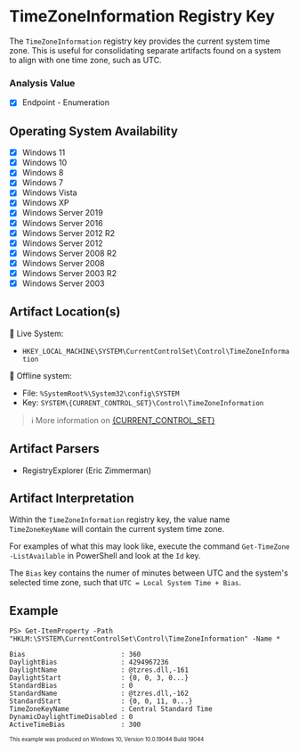 # TimeZoneInformation Registry Key
The `TimeZoneInformation` registry key provides the current system time zone. This is useful for consolidating separate artifacts found on a system to align with one time zone, such as UTC. 


### Analysis Value
 - [x] Endpoint - Enumeration

## Operating System Availability
 - [x] Windows 11
 - [x] Windows 10
 - [x] Windows 8
 - [x] Windows 7
 - [x] Windows Vista
 - [x] Windows XP
 - [x] Windows Server 2019
 - [x] Windows Server 2016
 - [x] Windows Server 2012 R2
 - [x] Windows Server 2012
 - [x] Windows Server 2008 R2
 - [x] Windows Server 2008
 - [x] Windows Server 2003 R2
 - [x] Windows Server 2003

## Artifact Location(s)
🔋 Live System:
- `HKEY_LOCAL_MACHINE\SYSTEM\CurrentControlSet\Control\TimeZoneInformation`

🔌 Offline system:
- File: `%SystemRoot%\System32\config\SYSTEM`
- Key: `SYSTEM\{CURRENT_CONTROL_SET}\Control\TimeZoneInformation`

> ℹ️ More information on [{CURRENT_CONTROL_SET}](/enumeration/select.md)

## Artifact Parsers
 - RegistryExplorer (Eric Zimmerman)

## Artifact Interpretation
Within the `TimeZoneInformation` registry key, the value name `TimeZoneKeyName` will contain the current system time zone. 

For examples of what this may look like, execute the command `Get-TimeZone -ListAvailable` in PowerShell and look at the `Id` key. 

The `Bias` key contains the numer of minutes between UTC and the system's selected time zone, such that `UTC = Local System Time + Bias`.

## Example
```
PS> Get-ItemProperty -Path "HKLM:\SYSTEM\CurrentControlSet\Control\TimeZoneInformation" -Name *

Bias                        : 360
DaylightBias                : 4294967236
DaylightName                : @tzres.dll,-161
DaylightStart               : {0, 0, 3, 0...}
StandardBias                : 0
StandardName                : @tzres.dll,-162
StandardStart               : {0, 0, 11, 0...}
TimeZoneKeyName             : Central Standard Time
DynamicDaylightTimeDisabled : 0
ActiveTimeBias              : 300
```
<sup><sub>This example was produced on Windows 10, Version 10.0.19044 Build 19044</sub></sup>